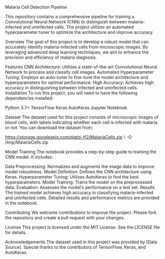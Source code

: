 
Malaria Cell Detection Pipeline

This repository contains a comprehensive pipeline for training a Convolutional Neural Network (CNN) to distinguish between malaria-infected and uninfected cells. The project utilizes an automated hyperparameter tuner to optimize the architecture and improve accuracy.

Overview
The goal of this project is to develop a robust model that can accurately identify malaria-infected cells from microscopic images. By leveraging advanced deep learning techniques, we aim to enhance the precision and efficiency of malaria diagnosis.

Features
CNN Architecture: Utilizes a state-of-the-art Convolutional Neural Network to process and classify cell images.
Automated Hyperparameter Tuning: Employs an auto-tuner to fine-tune the model architecture and hyperparameters for optimal performance.
High Accuracy: Achieves high accuracy in distinguishing between infected and uninfected cells.
Installation
To run this project, you will need to have the following dependencies installed:

Python 3.7+
TensorFlow
Keras
AutoKeras
Jupyter Notebook


Dataset
The dataset used for this project consists of microscopic images of blood cells, with labels indicating whether each cell is infected with malaria or not. You can download the dataset from:

https://storage.googleapis.com/platzi-tf2/MalariaCells.zip \ 
	-O /tmp/MalariaCells.zip

Model Training
The notebook provides a step-by-step guide to training the CNN model. It includes:

Data Preprocessing: Normalizes and augments the image data to improve model robustness.
Model Definition: Defines the CNN architecture using Keras.
Hyperparameter Tuning: Utilizes AutoKeras to find the best hyperparameters.
Model Training: Trains the model on the preprocessed data.
Evaluation: Assesses the model's performance on a test set.
Results
The trained model achieves high accuracy in classifying malaria-infected and uninfected cells. Detailed results and performance metrics are provided in the notebook.

Contributing
We welcome contributions to improve the project. Please fork the repository and create a pull request with your changes.

License
This project is licensed under the MIT License. See the LICENSE file for details.

Acknowledgements
The dataset used in this project was provided by [Data Source].
Special thanks to the contributors of TensorFlow, Keras, and AutoKeras.

